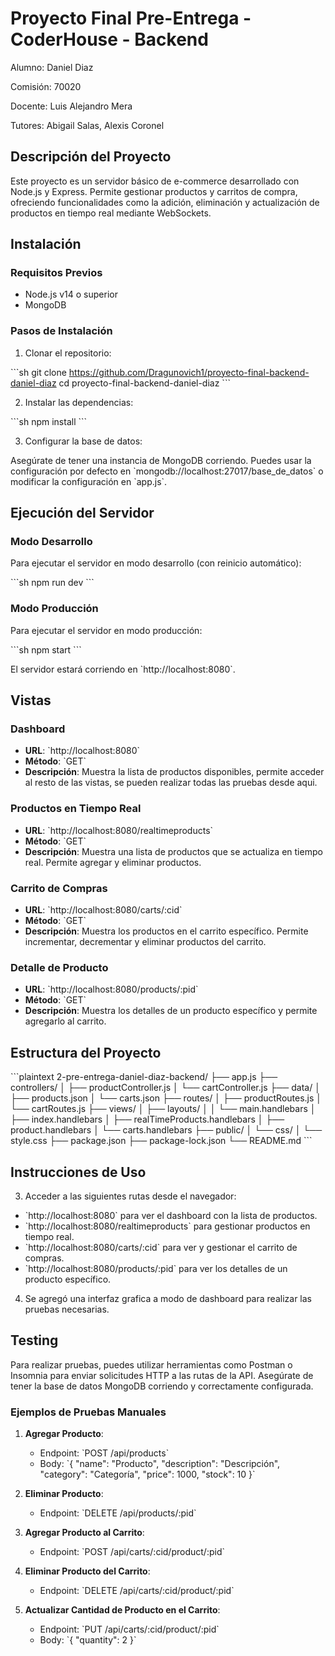 # Proyecto Final Pre-Entrega - CoderHouse - Backend

Alumno: Daniel Diaz

Comisión: 70020

Docente: Luis Alejandro Mera

Tutores: Abigail Salas, Alexis Coronel

## Descripción del Proyecto

Este proyecto es un servidor básico de e-commerce desarrollado con Node.js y Express. Permite gestionar productos y carritos de compra, ofreciendo funcionalidades como la adición, eliminación y actualización de productos en tiempo real mediante WebSockets.

## Instalación

### Requisitos Previos

- Node.js v14 o superior
- MongoDB

### Pasos de Instalación

1. Clonar el repositorio:

\`\`\`sh
git clone https://github.com/Dragunovich1/proyecto-final-backend-daniel-diaz
cd proyecto-final-backend-daniel-diaz
\`\`\`

2. Instalar las dependencias:

\`\`\`sh
npm install
\`\`\`

3. Configurar la base de datos:

Asegúrate de tener una instancia de MongoDB corriendo. Puedes usar la configuración por defecto en \`mongodb://localhost:27017/base_de_datos\` o modificar la configuración en \`app.js\`.

## Ejecución del Servidor

### Modo Desarrollo

Para ejecutar el servidor en modo desarrollo (con reinicio automático):

\`\`\`sh
npm run dev
\`\`\`

### Modo Producción

Para ejecutar el servidor en modo producción:

\`\`\`sh
npm start
\`\`\`

El servidor estará corriendo en \`http://localhost:8080\`.

## Vistas

### Dashboard

- **URL**: \`http://localhost:8080\`
- **Método**: \`GET\`
- **Descripción**: Muestra la lista de productos disponibles, permite acceder al resto de las vistas, se pueden realizar todas las pruebas desde aqui.

### Productos en Tiempo Real

- **URL**: \`http://localhost:8080/realtimeproducts\`
- **Método**: \`GET\`
- **Descripción**: Muestra una lista de productos que se actualiza en tiempo real. Permite agregar y eliminar productos.

### Carrito de Compras

- **URL**: \`http://localhost:8080/carts/:cid\`
- **Método**: \`GET\`
- **Descripción**: Muestra los productos en el carrito específico. Permite incrementar, decrementar y eliminar productos del carrito.

### Detalle de Producto

- **URL**: \`http://localhost:8080/products/:pid\`
- **Método**: \`GET\`
- **Descripción**: Muestra los detalles de un producto específico y permite agregarlo al carrito.

## Estructura del Proyecto

\`\`\`plaintext
2-pre-entrega-daniel-diaz-backend/
├── app.js
├── controllers/
│   ├── productController.js
│   └── cartController.js
├── data/
│   ├── products.json
│   └── carts.json
├── routes/
│   ├── productRoutes.js
│   └── cartRoutes.js
├── views/
│   ├── layouts/
│   │   └── main.handlebars
│   ├── index.handlebars
│   ├── realTimeProducts.handlebars
│   ├── product.handlebars
│   └── carts.handlebars
├── public/
│   └── css/
│       └── style.css
├── package.json
├── package-lock.json
└── README.md
\`\`\`

## Instrucciones de Uso

3. Acceder a las siguientes rutas desde el navegador:

- \`http://localhost:8080\` para ver el dashboard con la lista de productos.
- \`http://localhost:8080/realtimeproducts\` para gestionar productos en tiempo real.
- \`http://localhost:8080/carts/:cid\` para ver y gestionar el carrito de compras.
- \`http://localhost:8080/products/:pid\` para ver los detalles de un producto específico.

4. Se agregó una interfaz grafica a modo de dashboard para realizar las pruebas necesarias.

## Testing

Para realizar pruebas, puedes utilizar herramientas como Postman o Insomnia para enviar solicitudes HTTP a las rutas de la API. Asegúrate de tener la base de datos MongoDB corriendo y correctamente configurada.

### Ejemplos de Pruebas Manuales

1. **Agregar Producto**:
   - Endpoint: \`POST /api/products\`
   - Body: \`{ "name": "Producto", "description": "Descripción", "category": "Categoría", "price": 1000, "stock": 10 }\`

2. **Eliminar Producto**:
   - Endpoint: \`DELETE /api/products/:pid\`

3. **Agregar Producto al Carrito**:
   - Endpoint: \`POST /api/carts/:cid/product/:pid\`

4. **Eliminar Producto del Carrito**:
   - Endpoint: \`DELETE /api/carts/:cid/product/:pid\`

5. **Actualizar Cantidad de Producto en el Carrito**:
   - Endpoint: \`PUT /api/carts/:cid/product/:pid\`
   - Body: \`{ "quantity": 2 }\`